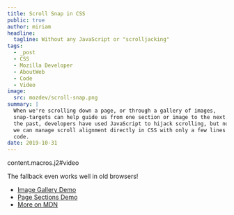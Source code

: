 ```yaml
---
title: Scroll Snap in CSS
public: true
author: miriam
headline:
  tagline: Without any JavaScript or "scrolljacking"
tags:
  - _post
  - CSS
  - Mozilla Developer
  - AboutWeb
  - Code
  - Video
image:
  src: mozdev/scroll-snap.png
summary: |
  When we're scrolling down a page, or through a gallery of images,
  snap-targets can help guide us from one section or image to the next. In
  the past, developers have used JavaScript to hijack scrolling, but now
  we can manage scroll alignment directly in CSS with only a few lines of
  code.
date: 2019-10-31
---
```


content.macros.j2\#video

The fallback even works well in old browsers!

-   [Image Gallery Demo]
-   [Page Sections Demo]
-   [More on MDN]

  [Image Gallery Demo]: https://codepen.io/mirisuzanne/pen/bXRebo?editors=0100
  [Page Sections Demo]: https://codepen.io/mirisuzanne/pen/vomNBg?editors=0100
  [More on MDN]: https://developer.mozilla.org/en-US/docs/Web/CSS/CSS_Scroll_Snap/Basic_concepts
